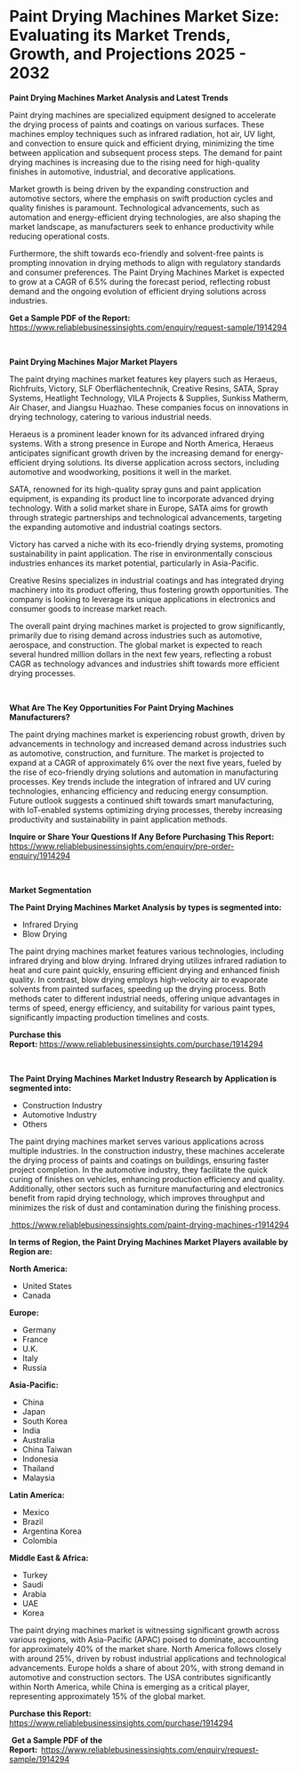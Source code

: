 <p><h1>Paint Drying Machines Market Size: Evaluating its Market Trends, Growth, and Projections 2025 - 2032</h1></p><p><strong>Paint Drying Machines Market Analysis and Latest Trends</strong></p>
<p><p>Paint drying machines are specialized equipment designed to accelerate the drying process of paints and coatings on various surfaces. These machines employ techniques such as infrared radiation, hot air, UV light, and convection to ensure quick and efficient drying, minimizing the time between application and subsequent process steps. The demand for paint drying machines is increasing due to the rising need for high-quality finishes in automotive, industrial, and decorative applications. </p><p>Market growth is being driven by the expanding construction and automotive sectors, where the emphasis on swift production cycles and quality finishes is paramount. Technological advancements, such as automation and energy-efficient drying technologies, are also shaping the market landscape, as manufacturers seek to enhance productivity while reducing operational costs. </p><p>Furthermore, the shift towards eco-friendly and solvent-free paints is prompting innovation in drying methods to align with regulatory standards and consumer preferences. The Paint Drying Machines Market is expected to grow at a CAGR of 6.5% during the forecast period, reflecting robust demand and the ongoing evolution of efficient drying solutions across industries.</p></p>
<p><strong>Get a Sample PDF of the Report:&nbsp;</strong> <a href="https://www.reliablebusinessinsights.com/enquiry/request-sample/1914294?utm_campaign=3499&utm_medium=2&utm_source=Github&utm_content=ia&utm_term=12042025&utm_id=paint-drying-machines">https://www.reliablebusinessinsights.com/enquiry/request-sample/1914294</a></p>
<p>&nbsp;</p>
<p><strong>Paint Drying Machines Major Market Players</strong></p>
<p><p>The paint drying machines market features key players such as Heraeus, Richfruits, Victory, SLF Oberflächentechnik, Creative Resins, SATA, Spray Systems, Heatlight Technology, VILA Projects & Supplies, Sunkiss Matherm, Air Chaser, and Jiangsu Huazhao. These companies focus on innovations in drying technology, catering to various industrial needs.</p><p>Heraeus is a prominent leader known for its advanced infrared drying systems. With a strong presence in Europe and North America, Heraeus anticipates significant growth driven by the increasing demand for energy-efficient drying solutions. Its diverse application across sectors, including automotive and woodworking, positions it well in the market.</p><p>SATA, renowned for its high-quality spray guns and paint application equipment, is expanding its product line to incorporate advanced drying technology. With a solid market share in Europe, SATA aims for growth through strategic partnerships and technological advancements, targeting the expanding automotive and industrial coatings sectors.</p><p>Victory has carved a niche with its eco-friendly drying systems, promoting sustainability in paint application. The rise in environmentally conscious industries enhances its market potential, particularly in Asia-Pacific.</p><p>Creative Resins specializes in industrial coatings and has integrated drying machinery into its product offering, thus fostering growth opportunities. The company is looking to leverage its unique applications in electronics and consumer goods to increase market reach.</p><p>The overall paint drying machines market is projected to grow significantly, primarily due to rising demand across industries such as automotive, aerospace, and construction. The global market is expected to reach several hundred million dollars in the next few years, reflecting a robust CAGR as technology advances and industries shift towards more efficient drying processes.</p></p>
<p>&nbsp;</p>
<p><strong>What Are The Key Opportunities For Paint Drying Machines Manufacturers?</strong></p>
<p><p>The paint drying machines market is experiencing robust growth, driven by advancements in technology and increased demand across industries such as automotive, construction, and furniture. The market is projected to expand at a CAGR of approximately 6% over the next five years, fueled by the rise of eco-friendly drying solutions and automation in manufacturing processes. Key trends include the integration of infrared and UV curing technologies, enhancing efficiency and reducing energy consumption. Future outlook suggests a continued shift towards smart manufacturing, with IoT-enabled systems optimizing drying processes, thereby increasing productivity and sustainability in paint application methods.</p></p>
<p><strong>Inquire or Share Your Questions If Any Before Purchasing This Report:</strong> <a href="https://www.reliablebusinessinsights.com/enquiry/pre-order-enquiry/1914294?utm_campaign=3499&utm_medium=2&utm_source=Github&utm_content=ia&utm_term=12042025&utm_id=paint-drying-machines">https://www.reliablebusinessinsights.com/enquiry/pre-order-enquiry/1914294</a></p>
<p>&nbsp;</p>
<p><strong>Market Segmentation</strong></p>
<p><strong>The Paint Drying Machines Market Analysis by types is segmented into:</strong></p>
<p><ul><li>Infrared Drying</li><li>Blow Drying</li></ul></p>
<p><p>The paint drying machines market features various technologies, including infrared drying and blow drying. Infrared drying utilizes infrared radiation to heat and cure paint quickly, ensuring efficient drying and enhanced finish quality. In contrast, blow drying employs high-velocity air to evaporate solvents from painted surfaces, speeding up the drying process. Both methods cater to different industrial needs, offering unique advantages in terms of speed, energy efficiency, and suitability for various paint types, significantly impacting production timelines and costs.</p></p>
<p><strong>Purchase this Report:&nbsp;</strong><a href="https://www.reliablebusinessinsights.com/purchase/1914294?utm_campaign=3499&utm_medium=2&utm_source=Github&utm_content=ia&utm_term=12042025&utm_id=paint-drying-machines">https://www.reliablebusinessinsights.com/purchase/1914294</a></p>
<p>&nbsp;</p>
<p><strong>The Paint Drying Machines Market Industry Research by Application is segmented into:</strong></p>
<p><ul><li>Construction Industry</li><li>Automotive Industry</li><li>Others</li></ul></p>
<p><p>The paint drying machines market serves various applications across multiple industries. In the construction industry, these machines accelerate the drying process of paints and coatings on buildings, ensuring faster project completion. In the automotive industry, they facilitate the quick curing of finishes on vehicles, enhancing production efficiency and quality. Additionally, other sectors such as furniture manufacturing and electronics benefit from rapid drying technology, which improves throughput and minimizes the risk of dust and contamination during the finishing process.</p></p>
<p><a href="https://www.reliablebusinessinsights.com/paint-drying-machines-r1914294?utm_campaign=3499&utm_medium=2&utm_source=Github&utm_content=ia&utm_term=12042025&utm_id=paint-drying-machines">&nbsp;https://www.reliablebusinessinsights.com/paint-drying-machines-r1914294</a></p>
<p><strong>In terms of Region, the Paint Drying Machines Market Players available by Region are:</strong></p>
<p>
    <p> <strong> North America: </strong>
        <ul>
            <li>United States</li>
            <li>Canada</li>
        </ul>
        </p> 
    <p> <strong> Europe: </strong>
        <ul>
            <li>Germany</li>
            <li>France</li>
            <li>U.K.</li>
            <li>Italy</li>
            <li>Russia</li>
        </ul>
        </p> 
    <p> <strong> Asia-Pacific: </strong>
        <ul>
            <li>China</li>
            <li>Japan</li>
            <li>South Korea</li>
            <li>India</li>
            <li>Australia</li>
            <li>China Taiwan</li>
            <li>Indonesia</li>
            <li>Thailand</li>
            <li>Malaysia</li>
        </ul>
        </p> 
    <p> <strong> Latin America: </strong>
        <ul>
            <li>Mexico</li>
            <li>Brazil</li>
            <li>Argentina Korea</li>
            <li>Colombia</li>
        </ul>
        </p> 
    <p> <strong> Middle East & Africa: </strong>
        <ul>
            <li>Turkey</li>
            <li>Saudi</li>
            <li>Arabia</li>
            <li>UAE</li>
            <li>Korea</li>
        </ul>
    </p>
    </p>
<p><p>The paint drying machines market is witnessing significant growth across various regions, with Asia-Pacific (APAC) poised to dominate, accounting for approximately 40% of the market share. North America follows closely with around 25%, driven by robust industrial applications and technological advancements. Europe holds a share of about 20%, with strong demand in automotive and construction sectors. The USA contributes significantly within North America, while China is emerging as a critical player, representing approximately 15% of the global market.</p></p>
<p><strong>Purchase this Report: </strong><a href="https://www.reliablebusinessinsights.com/purchase/1914294?utm_campaign=3499&utm_medium=2&utm_source=Github&utm_content=ia&utm_term=12042025&utm_id=paint-drying-machines">https://www.reliablebusinessinsights.com/purchase/1914294</a></p>
<p>&nbsp;<strong>Get a Sample PDF of the Report:&nbsp;&nbsp;</strong><a href="https://www.reliablebusinessinsights.com/enquiry/request-sample/1914294?utm_campaign=3499&utm_medium=2&utm_source=Github&utm_content=ia&utm_term=12042025&utm_id=paint-drying-machines">https://www.reliablebusinessinsights.com/enquiry/request-sample/1914294</a></p>
<p><strong></strong></p>
<p><p></p><p></p><p></p></p>